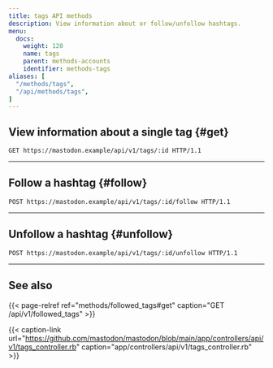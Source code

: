 ```yaml
---
title: tags API methods
description: View information about or follow/unfollow hashtags.
menu:
  docs:
    weight: 120
    name: tags
    parent: methods-accounts
    identifier: methods-tags
aliases: [
  "/methods/tags",
  "/api/methods/tags",
]
---
```


<!--
TODO: 4.0.0
-->

## View information about a single tag {#get}

```http
GET https://mastodon.example/api/v1/tags/:id HTTP/1.1
```

---

## Follow a hashtag {#follow}

```http
POST https://mastodon.example/api/v1/tags/:id/follow HTTP/1.1
```

---

## Unfollow a hashtag {#unfollow}

```http
POST https://mastodon.example/api/v1/tags/:id/unfollow HTTP/1.1
```

---

## See also

{{< page-relref ref="methods/followed_tags#get" caption="GET /api/v1/followed_tags" >}}

{{< caption-link url="https://github.com/mastodon/mastodon/blob/main/app/controllers/api/v1/tags_controller.rb" caption="app/controllers/api/v1/tags_controller.rb" >}}

